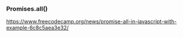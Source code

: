 ### Promises.all()
https://www.freecodecamp.org/news/promise-all-in-javascript-with-example-6c8c5aea3e32/
